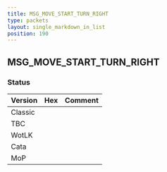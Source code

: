 ```yaml
---
title: MSG_MOVE_START_TURN_RIGHT
type: packets
layout: single_markdown_in_list
position: 190
---
```


## MSG_MOVE_START_TURN_RIGHT

### Status

Version    | Hex        | Comment
---------- | ---------- | ---------- 
Classic    |            |
TBC        |            |
WotLK      |            |
Cata       |            |
MoP        |            |